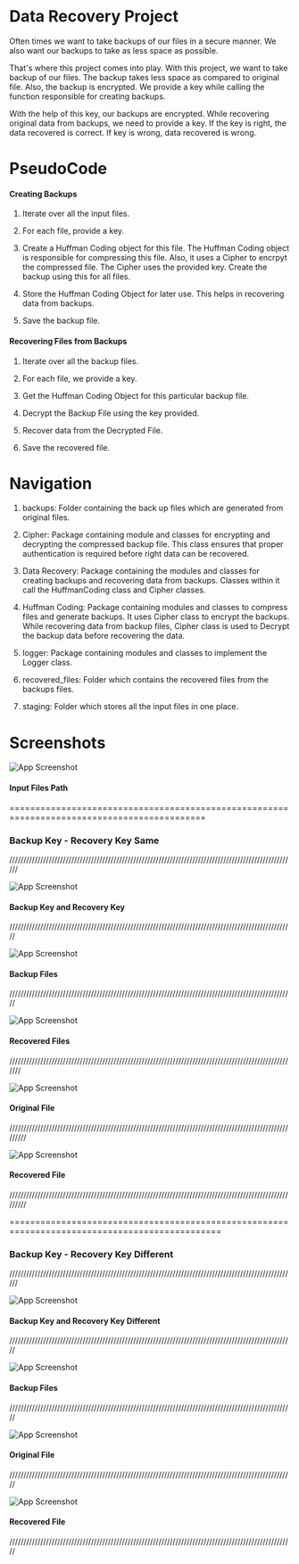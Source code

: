 
# Data Recovery Project

Often times we want to take backups of our files in a secure manner.
We also want our backups to take as less space as possible.

That's where this project comes into play.
With this project, we want to take backup of our files. The backup
takes less space as compared to original file. Also, the backup is encrypted.
We provide a key while calling the function responsible for creating backups.

With the help of this key, our backups are encrypted. While recovering
original data from backups, we need to provide a key. If the key is right, 
the data recovered is correct. If key is wrong, data recovered is wrong.

# PseudoCode

#### Creating Backups

1) Iterate over all the input files.

2) For each file, provide a key.

3) Create a Huffman Coding object for this file.
The Huffman Coding object is responsible for compressing this file.
Also, it uses a Cipher to encrpyt the compressed file. The Cipher uses the provided key.
Create the backup using this for all files.

4) Store the Huffman Coding Object for later use. This helps in recovering data from backups.

5) Save the backup file.

#### Recovering Files from Backups

1) Iterate over all the backup files.

2) For each file, we provide a key.

3) Get the Huffman Coding Object for this particular backup file.

4) Decrypt the Backup File using the key provided.

5) Recover data from the Decrypted File.

6) Save the recovered file.



# Navigation

1) backups: Folder containing the back up files which are generated from original files.

2) Cipher: Package containing module and classes for encrypting and decrypting the compressed backup file. This class 
ensures that proper authentication is required before right data can be recovered.  

3) Data Recovery: Package containing the modules and classes for creating backups and recovering data from backups.
Classes within it call the HuffmanCoding class and Cipher classes.

4) Huffman Coding: Package containing modules and classes to compress files and generate backups.
It uses Cipher class to encrypt the backups. While recovering data from backup files, Cipher class is used to Decrypt the backup data before recovering the data.

5) logger: Package containing modules and classes to implement the Logger class.

6) recovered_files: Folder which contains the recovered files from the backups files.

7) staging: Folder which stores all the input files in one place.

# Screenshots

![App Screenshot](screenshots/input_files.PNG)

#### Input Files Path


============================================================================================


### Backup Key - Recovery Key Same


//////////////////////////////////////////////////////////////////////////////////////////////////////


![App Screenshot](screenshots/backup_key_recovery_key_same/backup_key_recover_key_same.PNG)

#### Backup Key and Recovery Key


/////////////////////////////////////////////////////////////////////////////////////////////////////


![App Screenshot](screenshots/backup_key_recovery_key_same/backup_files.PNG)

#### Backup Files


/////////////////////////////////////////////////////////////////////////////////////////////////////


![App Screenshot](screenshots/backup_key_recovery_key_same/recovered_files.PNG)

#### Recovered Files


///////////////////////////////////////////////////////////////////////////////////////////////////////


![App Screenshot](screenshots/backup_key_recovery_key_same/original_file.PNG)

#### Original File

/////////////////////////////////////////////////////////////////////////////////////////////////////////


![App Screenshot](screenshots/backup_key_recovery_key_same/recovered_file.PNG)

#### Recovered File

/////////////////////////////////////////////////////////////////////////////////////////////////////////


===============================================================================================


### Backup Key - Recovery Key Different


//////////////////////////////////////////////////////////////////////////////////////////////////////


![App Screenshot](screenshots/backup_key_recovery_key_different/backup_key_recovery_key_different.PNG)

#### Backup Key and Recovery Key Different


/////////////////////////////////////////////////////////////////////////////////////////////////////



![App Screenshot](screenshots/backup_key_recovery_key_different/backup_files.PNG)

#### Backup Files


/////////////////////////////////////////////////////////////////////////////////////////////////////


![App Screenshot](screenshots/backup_key_recovery_key_different/original_file.PNG)

#### Original File

/////////////////////////////////////////////////////////////////////////////////////////////////////


![App Screenshot](screenshots/backup_key_recovery_key_different/recovered_file.PNG)

#### Recovered File

/////////////////////////////////////////////////////////////////////////////////////////////////////



